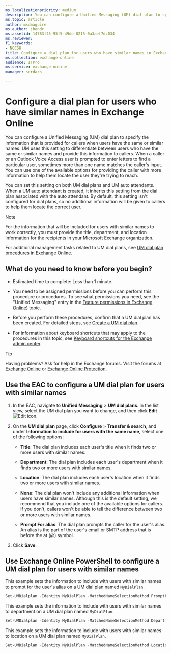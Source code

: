 ```yaml
---
ms.localizationpriority: medium
description: You can configure a Unified Messaging (UM) dial plan to specify the information that is provided for callers when users have the same or similar names. UM uses this setting to differentiate between users who have the same or similar names and provide this information to callers. When a caller or an Outlook Voice Access user is prompted to enter letters to find a particular user, sometimes more than one name matches the caller's input. You can use one of the available options for providing the caller with more information to help them locate the user they're trying to reach.
ms.topic: article
author: msdmaguire
ms.author: jhendr
ms.assetid: 14783f45-95f5-49de-8215-0a3aef7dc034
ms.reviewer: 
f1.keywords:
- NOCSH
title: Configure a dial plan for users who have similar names in Exchange Online
ms.collection: exchange-online
audience: ITPro
ms.service: exchange-online
manager: serdars

---
```


# Configure a dial plan for users who have similar names in Exchange Online

You can configure a Unified Messaging (UM) dial plan to specify the information that is provided for callers when users have the same or similar names. UM uses this setting to differentiate between users who have the same or similar names and provide this information to callers. When a caller or an Outlook Voice Access user is prompted to enter letters to find a particular user, sometimes more than one name matches the caller's input. You can use one of the available options for providing the caller with more information to help them locate the user they're trying to reach.

You can set this setting on both UM dial plans and UM auto attendants. When a UM auto attendant is created, it inherits this setting from the dial plan associated with the auto attendant. By default, this setting isn't configured for dial plans, so no additional information will be given to callers to help them locate the correct user.

> [!NOTE]
> For the information that will be included for users with similar names to work correctly, you must provide the title, department, and location information for the recipients in your Microsoft Exchange organization.

For additional management tasks related to UM dial plans, see [UM dial plan procedures in Exchange Online](um-dial-plan-procedures.md).

## What do you need to know before you begin?

- Estimated time to complete: Less than 1 minute.

- You need to be assigned permissions before you can perform this procedure or procedures. To see what permissions you need, see the "Unified Messaging" entry in the [Feature permissions in Exchange Online](../../permissions-exo/feature-permissions.md)) topic.

- Before you perform these procedures, confirm that a UM dial plan has been created. For detailed steps, see [Create a UM dial plan](create-um-dial-plan.md).

- For information about keyboard shortcuts that may apply to the procedures in this topic, see [Keyboard shortcuts for the Exchange admin center](../../accessibility/keyboard-shortcuts-in-admin-center.md).

> [!TIP]
> Having problems? Ask for help in the Exchange forums. Visit the forums at [Exchange Online](https://social.technet.microsoft.com/forums/msonline/home?forum=onlineservicesexchange) or [Exchange Online Protection](https://social.technet.microsoft.com/forums/forefront/home?forum=FOPE).

## Use the EAC to configure a UM dial plan for users with similar names

1. In the EAC, navigate to **Unified Messaging** \> **UM dial plans**. In the list view, select the UM dial plan you want to change, and then click **Edit** ![Edit icon](../../media/ITPro_EAC_EditIcon.gif).

2. On the **UM dial plan** page, click **Configure** \> **Transfer & search**, and under **Information to include for users with the same name**, select one of the following options:

   - **Title**: The dial plan includes each user's title when it finds two or more users with similar names.

   - **Department**: The dial plan includes each user's department when it finds two or more users with similar names.

   - **Location**: The dial plan includes each user's location when it finds two or more users with similar names.

   - **None**: The dial plan won't include any additional information when users have similar names. Although this is the default setting, we recommend that you include one of the available options for callers. If you don't, callers won't be able to tell the difference between two or more users with similar names.

   - **Prompt For alias**: The dial plan prompts the caller for the user's alias. An alias is the part of the user's email or SMTP address that is before the at (@) symbol.

3. Click **Save**.

## Use Exchange Online PowerShell to configure a UM dial plan for users with similar names

This example sets the information to include with users with similar names to prompt for the user's alias on a UM dial plan named `MyDialPlan`.

```PowerShell
Set-UMDialplan -Identity MyDialPlan -MatchedNameSelectionMethod PromptForAlias
```

This example sets the information to include with users with similar names to department on a UM dial plan named `MyDialPlan`.

```PowerShell
Set-UMDialplan -Identity MyDialPlan -MatchedNameSelectionMethod Department
```

This example sets the information to include with users with similar names to location on a UM dial plan named `MyDialPlan`.

```PowerShell
Set-UMDialplan -Identity MyDialPlan -MatchedNameSelectionMethod Location
```
